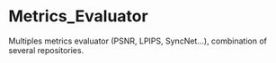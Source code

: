 # Metrics_Evaluator
Multiples metrics evaluator (PSNR, LPIPS, SyncNet...), combination of several repositories.
